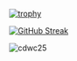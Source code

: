 [![trophy](https://github-profile-trophy.vercel.app/?username=cdwc25&theme=onedark)](https://github.com/ryo-ma/github-profile-trophy)

[![GitHub Streak](https://github-readme-streak-stats.herokuapp.com?user=cdwc25&theme=dark&hide_border=true&mode=weekly)](https://git.io/streak-stats)

<p align="left"> <img src="https://komarev.com/ghpvc/?username=cdwc25&label=Profile%20views&color=0e75b6&style=flat" alt="cdwc25" /> </p>
